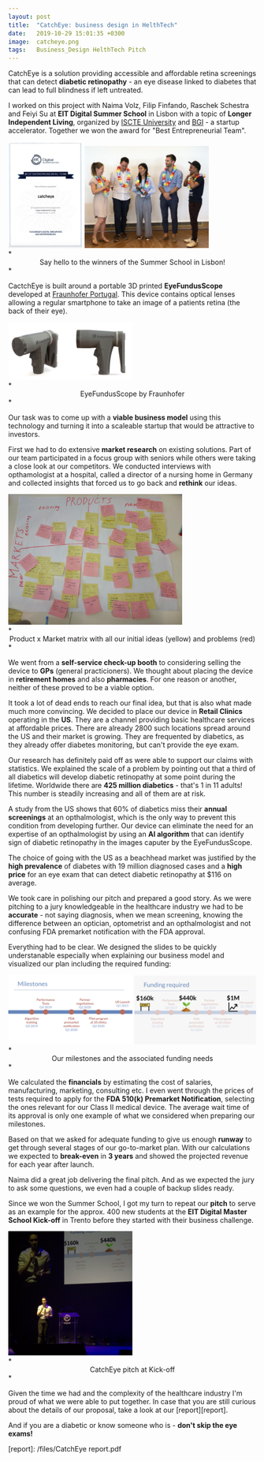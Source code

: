 ```yaml
---
layout: post
title:  "CatchEye: business design in HelthTech"
date:   2019-10-29 15:01:35 +0300
image:  catcheye.png
tags:   Business_Design HelthTech Pitch
---
```

CatchEye is a solution providing accessible and affordable retina screenings that can detect **diabetic retinopathy** - an eye disease linked to diabetes that can lead to full blindness if left untreated.

I worked on this project with Naima Volz, Filip Finfando, Raschek Schestra and Feiyi Su at **EIT Digital Summer School** in Lisbon with a topic of **Longer Independent Living**, organized by [ISCTE University][iscte] and [BGI][bgi] - a startup accelerator. Together we won the award for "Best Entrepreneurial Team".

<div class="wrapper">
<img src="/images/certificate.png" class="align-center" width="30%"> <img src="/images/team.jpg" class="align-center" width="50%">
</div>
*<center>Say hello to the winners of the Summer School in Lisbon!</center>*

CactchEye is built around a portable 3D printed **EyeFundusScope** developed at [Fraunhofer Portugal][fraunhofer]. This device contains optical lenses allowing a regular smartphone to take an image of a patients retina (the back of their eye).

<div class="wrapper">
<img src="/images/eyefundusscope.png" class="align-center" width="50%">
</div>
*<center>EyeFundusScope by Fraunhofer</center>*

Our task was to come up with a **viable business model** using this technology and turning it into a scaleable startup that would be attractive to investors.

First we had to do extensive **market research** on existing solutions. Part of our team participated in a focus group with seniors while others were taking a close look at our competitors. We conducted interviews with opthamologist at a hospital, called a director of a nursing home in Germany and collected insights that forced us to go back and **rethink** our ideas.

<div class="wrapper">
<img src="/images/matrix.jpg" class="align-center" width="70%">
</div>
*<center>Product x Market matrix with all our initial ideas (yellow) and problems (red)</center>*

We went from a **self-service check-up booth** to considering selling the device to **GPs** (general practicioners). We thought about placing the device in **retirement homes** and also **pharmacies**. For one reason or another, neither of these proved to be a viable option.

It took a lot of dead ends to reach our final idea, but that is also what made much more convincing. We decided to place our device in **Retail Clinics** operating in the **US**. They are a channel providing basic healthcare services at affordable prices. There are already 2800 such locations spread around the US and their market is growing. They are frequented by diabetics, as they already offer diabetes monitoring, but can't provide the eye exam.

Our research has definitely paid off as were able to support our claims with statistics. We explained the scale of a problem by pointing out that a third of all diabetics will develop diabetic retinopathy at some point during the lifetime. Worldwide there are **425 million diabetics** - that's 1 in 11 adults! This number is steadily increasing and all of them are at risk.

A study from the US shows that 60% of diabetics miss their **annual screenings** at an opthalmologist, which is the only way to prevent this condition from developing further. Our device can eliminate the need for an expertise of an opthalmologist by using an **AI algorithm** that can identify sign of diabetic retinopathy in the images caputer by the EyeFundusScope.

The choice of going with the US as a beachhead market was justified by the **high prevalence** of diabetes with 19 million diagnosed cases and a **high price** for an eye exam that can detect diabetic retinopathy at $116 on average.

We took care in polishing our pitch and prepared a good story. As we were pitching to a jury knowledgeable in the healthcare industry we had to be **accurate** - not saying diagnosis, when we mean screening, knowing the difference between an optician, optometrist and an opthalmologist and not confusing FDA premarket notification with the FDA approval.

Everything had to be clear. We designed the slides to be quickly understanable especially when explaining our business model and visualized our plan including the required funding:

<div class="wrapper">
<img src="/images/slide1.png" class="align-center" width="50%"> <img src="/images/slide2.png" class="align-center" width="49%">
</div>
*<center>Our milestones and the associated funding needs</center>*

We calculated the **financials** by estimating the cost of salaries, manufacturing, marketing, consulting etc. I even went through the prices of tests required to apply for the **FDA 510(k) Premarket Notification**, selecting the ones relevant for our Class II medical device. The average wait time of its approval is only one example of what we considered when preparing our milestones.

Based on that we asked for adequate funding to give us enough **runway** to get through several stages of our go-to-market plan. With our calculations we expected to **break-even** in **3 years** and showed the projected revenue for each year after launch.

Naima did a great job delivering the final pitch. And as we expected the jury to ask some questions, we even had a couple of backup slides ready. 

Since we won the Summer School, I got my turn to repeat our **pitch** to serve as an example for the approx. 400 new students at the **EIT Digital Master School Kick-off** in Trento before they started with their business challenge.

<div class="wrapper">
<img src="/images/kickoff.jpg" class="align-center" width="50%">
</div>
*<center>CatchEye pitch at Kick-off</center>*

Given the time we had and the complexity of the healthcare industry I'm proud of what we were able to put together.
In case that you are still curious about the details of our proposal, take a look at our [report][report].

And if you are a diabetic or know someone who is - **don't skip the eye exams!**

[fraunhofer]: https://www.aicos.fraunhofer.pt/en/home.html
[iscte]: https://www.iscte-iul.pt/
[bgi]: https://www.bgi.pt/
[report]: /files/CatchEye report.pdf

